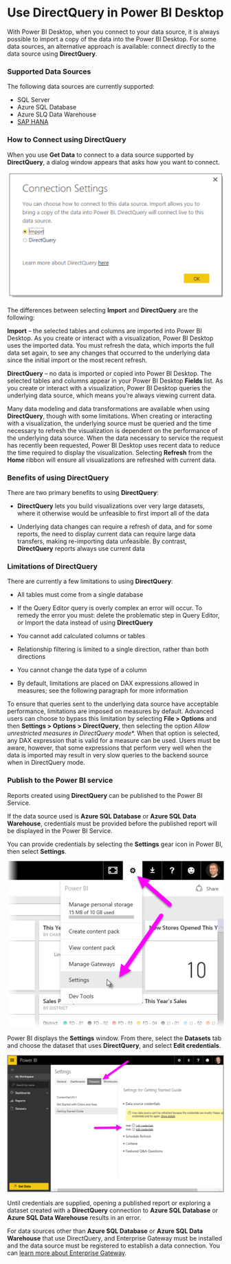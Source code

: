 <properties
   pageTitle="Use DirectQuery in Power BI Desktop"
   description="Use DirectQuery in Power BI Desktop"
   services="powerbi"
   documentationCenter=""
   authors="davidiseminger"
   manager="mblythe"
   editor=""
   tags=""
   qualityFocus="no"
   qualityDate=""/>

<tags
   ms.service="powerbi"
   ms.devlang="NA"
   ms.topic="article"
   ms.tgt_pltfrm="NA"
   ms.workload="powerbi"
   ms.date="04/26/2016"
   ms.author="davidi"/>

# Use DirectQuery in Power BI Desktop  

With Power BI Desktop, when you connect to your data source, it is always possible to import a copy of the data into the Power BI Desktop. For some data sources, an alternative approach is available: connect directly to the data source using **DirectQuery**.

### Supported Data Sources  
The following data sources are currently supported:  
-   SQL Server
-   Azure SQL Database
-   Azure SLQ Data Warehouse
-   [SAP HANA](powerbi-desktop-sap-hana.md)

### How to Connect using DirectQuery  
When you use **Get Data** to connect to a data source supported by **DirectQuery**, a dialog window appears that asks how you want to connect.  

![](media/powerbi-dekstop-use-directquery/DirectQuery_2.png)

The differences between selecting **Import** and **DirectQuery** are the following:

**Import** – the selected tables and columns are imported into Power BI Desktop. As you create or interact with a visualization, Power BI Desktop uses the imported data. You must refresh the data, which imports the full data set again, to see any changes that occurred to the underlying data since the initial import or the most recent refresh.

**DirectQuery** – no data is imported or copied into Power BI Desktop. The selected tables and columns appear in your Power BI Desktop **Fields** list. As you create or interact with a visualization, Power BI Desktop queries the underlying data source, which means you’re always viewing current data.

Many data modeling and data transformations are available when using **DirectQuery**, though with some limitations. When creating or interacting with a visualization, the underlying source must be queried and the time necessary to refresh the visualization is dependent on the performance of the underlying data source. When the data necessary to service the request has recently been requested, Power BI Desktop uses recent data to reduce the time required to display the visualization. Selecting **Refresh** from the **Home** ribbon will ensure all visualizations are refreshed with current data.

### Benefits of using DirectQuery  
There are two primary benefits to using **DirectQuery**:


-   **DirectQuery** lets you build visualizations over very large datasets, where it otherwise would be unfeasible to first import all of the data

-   Underlying data changes can require a refresh of data, and for some reports, the need to display current data can require large data transfers, making re-importing data unfeasible. By contrast, **DirectQuery** reports always use current data


### Limitations of DirectQuery
There are currently a few limitations to using **DirectQuery**:


-   All tables must come from a single database

-   If the Query Editor query is overly complex an error will occur. To remedy the error you must: delete the problematic step in Query Editor, or Import the data instead of using **DirectQuery**

-   You cannot add calculated columns or tables

-   Relationship filtering is limited to a single direction, rather than both directions

-   You cannot change the data type of a column

-   By default, limitations are placed on DAX expressions allowed in measures; see the following paragraph for more information

To ensure that queries sent to the underlying data source have acceptable performance, limitations are imposed on measures by default. Advanced users can choose to bypass this limitation by selecting **File > Options** and then **Settings > Options > DirectQuery**, then selecting the option *Allow unrestricted measures in DirectQuery mode**. When that option is selected, any DAX expression that is valid for a measure can be used. Users must be aware, however, that some expressions that perform very well when the data is imported may result in very slow queries to the backend source when in DirectQuery mode.


### Publish to the Power BI service
Reports created using **DirectQuery** can be published to the Power BI Service.

If the data source used is **Azure SQL Database** or **Azure SQL Data Warehouse**, credentials must be provided before the published report will be displayed in the Power BI Service.

You can provide credentials by selecting the **Settings** gear icon in Power BI, then select **Settings**.

![](media/powerbi-dekstop-use-directquery/DirectQuery_3.png)

Power BI displays the **Settings** window. From there, select the **Datasets** tab and choose the dataset that uses **DirectQuery**, and select **Edit credentials**.

![](media/powerbi-dekstop-use-directquery/DirectQuery_4.png)

Until credentials are supplied, opening a published report or exploring a dataset created with a **DirectQuery** connection to **Azure SQL Database** or **Azure SQL Data Warehouse** results in an error.

For data sources other than **Azure SQL Database** or **Azure SQL Data Warehouse** that use DirectQuery, and Enterprise Gateway must be installed and the data source must be registered to establish a data connection. You can [learn more about Enterprise Gateway](http://go.microsoft.com/fwlink/p/?LinkID=627094).
